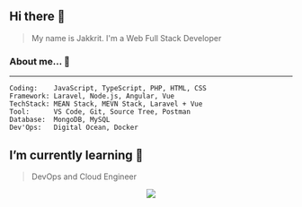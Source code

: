 ## Hi there 👋
> My name is Jakkrit. I'm a Web Full Stack Developer

### About me... 💬 
___
``` 
Coding:    JavaScript, TypeScript, PHP, HTML, CSS
Framework: Laravel, Node.js, Angular, Vue
TechStack: MEAN Stack, MEVN Stack, Laravel + Vue
Tool:      VS Code, Git, Source Tree, Postman
Database:  MongoDB, MySQL
Dev'Ops:   Digital Ocean, Docker
```

## I’m currently learning 🌱
> DevOps and Cloud Engineer

<p align="center">
  <a href="https://hits.seeyoufarm.com"><img src="https://hits.seeyoufarm.com/api/count/incr/badge.svg?url=https%3A%2F%2Fgithub.com%2Fjakkrit-puts&count_bg=%2379C83D&title_bg=%23555555&icon=&icon_color=%23E7E7E7&title=hits&edge_flat=false"/></a>
</p>

<!--
**jakkrit-puts/jakkrit-puts** is a ✨ _special_ ✨ repository because its `README.md` (this file) appears on your GitHub profile.

Here are some ideas to get you started:

- 🔭 I’m currently working on ...
- 🌱 I’m currently learning ...
- 👯 I’m looking to collaborate on ...
- 🤔 I’m looking for help with ...
- 💬 Ask me about ...
- 📫 How to reach me: ...
- 😄 Pronouns: ...
- ⚡ Fun fact: ...
-->
